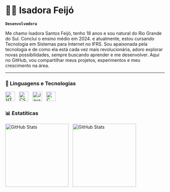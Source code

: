 # 👩‍💻 Isadora Feijó

**`Desenvolvedora`**

<p>
 Me chamo Isadora Santos Feijó, tenho 18 anos e sou natural do Rio Grande do Sul. Concluí o ensino médio em 2024. e atualmente, estou cursando Tecnologia em Sistemas para Internet no IFRS. Sou apaixonada pela tecnologia e de como ela está cada vez mais revolucionária, adoro explorar novas possibilidades, sempre buscando aprender e me desenvolver. Aqui no GitHub, vou compartilhar meus projetos, experimentos e meu crescimento na área.

 ---
 ### 🤖 Linguagens e Tecnologias 
  <img 
    align="left" 
    alt="HTML"
    title="HTML" 
    width="30px" 
    style="padding-right: 10px;" 
    src="https://cdn.jsdelivr.net/gh/devicons/devicon@latest/icons/html5/html5-original.svg"/>
  <img 
    align="left" 
    alt="CSS" 
    title="CSS"
    width="30px" 
    style="padding-right: 10px;" 
    src="https://cdn.jsdelivr.net/gh/devicons/devicon@latest/icons/css3/css3-original.svg" 
/>
<img 
    align="left" 
    alt="JavaScript" 
    title="JavaScript"
    width="30px" 
    style="padding-right: 10px;" 
    src="https://cdn.jsdelivr.net/gh/devicons/devicon@latest/icons/javascript/javascript-original.svg" 
/>
<img 
    align="left"
    alt="C"
    title="C"
    width="30px"
    style="padding-right: 10px"
    src="https://img.icons8.com/?size=100&id=40670&format=png&color=000000"
/>
<br/>
<br/>
### 📊 Estatíticas
<p>
  <img 
    align="left" 
    alt="GitHub Stats" 
    height="200" 
    style="padding-right: 10px;" 
    src="https://github-readme-stats.vercel.app/api?username=isadorafeijo&show_icons=true&theme=tokyonight&include_all_commits=true&locale=pt-br" 
  />

<img 
      align="left" 
      alt="GitHub Stats" 
      height="200" 
      src="https://github-readme-stats.vercel.app/api/top-langs/?username=isadorafeijo&theme=tokyonight&layout=compact&custom_title=Tecnologias&langs_count=9" 
  />

</p>


